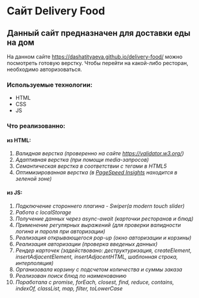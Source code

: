 Сайт Delivery Food
=====================

Данный сайт предназначен для доставки еды на дом
---------------------
На данном сайте <https://dashatityaeva.github.io/delivery-food/> можно посмотреть готовую верстку. Чтобы перейти на какой-либо ресторан, необходимо авторизоваться.

### Используемые технологии: 

* HTML
* CSS
* JS

### Что реализованно:
#### из HTML:
1. _Валидная верстка (проверенно на сайте <https://validator.w3.org/>)_ 
2. _Адаптивная верстка (при помощи media-запросов)_
3. _Семантическая верстка в соответствии с тегами в HTML5_
4. _Оптимизированная верстка (в [PageSpeed Insights](https://developers.google.com/speed/pagespeed/insights/) находится в зеленой зоне)_
#### из JS:
1. _Подключение стороннего плагина - Swiper(a modern touch slider)_
2. _Работа с localStorage_
3. _Получение данных через async-await (карточки ресторанов и блюд)_
4. _Применение регулярных выражений (для проверки валидности логина и пароля при авторизации)_
5. _Реализация открывающегося pop-up (окно авторизации и корзины)_
6. _Реализация авторизации (проверка введеных данных)_
7. _Рендер карточек (задействовано: деструктуризация, createElement, insertAdjacentElement, insertAdjacentHTML, шаблонная строка, интерполяция)_
8. _Организовала корзину с подсчетом количества и суммы заказа_
9. _Реализован поиск блюд по наименованию_
10. _Поработала с promise, forEach, closest, find, reduce, contains, indexOf, classList, map, filter, toLowerCase_